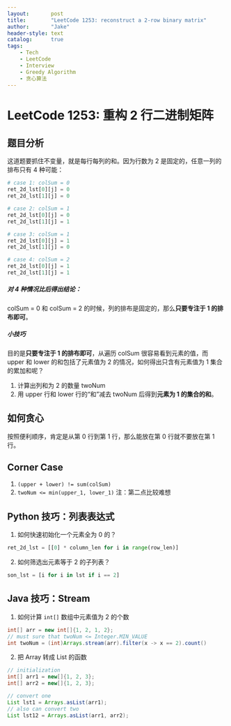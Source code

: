 ```yaml
---
layout:       post
title:        "LeetCode 1253: reconstruct a 2-row binary matrix"
author:       "Jake"
header-style: text
catalog:      true
tags:
    - Tech
    - LeetCode
    - Interview
    - Greedy Algorithm
    - 贪心算法
---
```


# LeetCode 1253: 重构 2 行二进制矩阵

## 题目分析
这道题要抓住不变量，就是每行每列的和。因为行数为 2 是固定的，任意一列的排布只有 4 种可能：
```python
# case 1: colSum = 0
ret_2d_lst[0][j] = 0
ret_2d_lst[1][j] = 0

# case 2: colSum = 1
ret_2d_lst[0][j] = 0
ret_2d_lst[1][j] = 1

# case 3: colSum = 1
ret_2d_lst[0][j] = 1
ret_2d_lst[1][j] = 0

# case 4: colSum = 2
ret_2d_lst[0][j] = 1
ret_2d_lst[1][j] = 1
```

##### 对 4 种情况比后得出结论：
colSum = 0 和 colSum = 2 的时候，列的排布是固定的，那么**只要专注于 1 的排布即可**。
##### 小技巧
目的是**只要专注于 1 的排布即可**，从遍历 colSum 很容易看到元素的值，而 upper 和 lower 的和包括了元素值为 2 的情况，如何得出只含有元素值为 1 集合的累加和呢？
1. 计算出列和为 2 的数量 twoNum
2. 用 upper 行和 lower 行的“和”减去 twoNum 后得到**元素为 1 的集合的和**。

## 如何贪心
按照便利顺序，肯定是从第 0 行到第 1 行，那么能放在第 0 行就不要放在第 1 行。

## Corner Case
1. `(upper + lower) != sum(colSum)`
2. `twoNum <= min(upper_1, lower_1)`
注：第二点比较难想

## Python 技巧：列表表达式
1. 如何快速初始化一个元素全为 0 的？
```python
ret_2d_lst = [[0] * column_len for i in range(row_len)]
```

2. 如何筛选出元素等于 2 的子列表？
```python
son_lst = [i for i in lst if i == 2]
```

## Java 技巧：Stream
1. 如何计算 `int[]` 数组中元素值为 2 的个数
```java
int[] arr = new int[]{1, 2, 1, 2};
// must sure that twoNum <= Integer.MIN_VALUE
int twoNum = (int)Arrays.stream(arr).filter(x -> x == 2).count()  
```

2. 把 Array 转成 List 的函数
```java
// initialization
int[] arr1 = new[]{1, 2, 3};
int[] arr2 = new[]{1, 2, 3};

// convert one
List lst1 = Arrays.asList(arr1);
// also can convert two
List lst12 = Arrays.asList(arr1, arr2);
```


